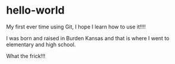 # hello-world
My first ever time using Git, I hope I learn how to use it!!!!


I was born and raised in Burden Kansas and that is where I went to elementary and high school.


What the frick!!!
